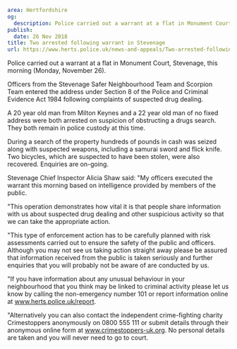 ```yaml
area: Hertfordshire
og:
  description: Police carried out a warrant at a flat in Monument Court, Stevenage, this morning (Monday, November 26).
publish:
  date: 26 Nov 2018
title: Two arrested following warrant in Stevenage
url: https://www.herts.police.uk/news-and-appeals/Two-arrested-following-warrant-in-Stevenage-2140
```

Police carried out a warrant at a flat in Monument Court, Stevenage, this morning (Monday, November 26).

Officers from the Stevenage Safer Neighbourhood Team and Scorpion Team entered the address under Section 8 of the Police and Criminal Evidence Act 1984 following complaints of suspected drug dealing.

A 20 year old man from Milton Keynes and a 22 year old man of no fixed address were both arrested on suspicion of obstructing a drugs search. They both remain in police custody at this time.

During a search of the property hundreds of pounds in cash was seized along with suspected weapons, including a samurai sword and flick knife. Two bicycles, which are suspected to have been stolen, were also recovered. Enquiries are on-going.

Stevenage Chief Inspector Alicia Shaw said: "My officers executed the warrant this morning based on intelligence provided by members of the public.

"This operation demonstrates how vital it is that people share information with us about suspected drug dealing and other suspicious activity so that we can take the appropriate action.

"This type of enforcement action has to be carefully planned with risk assessments carried out to ensure the safety of the public and officers. Although you may not see us taking action straight away please be assured that information received from the public is taken seriously and further enquiries that you will probably not be aware of are conducted by us.

"If you have information about any unusual behaviour in your neighbourhood that you think may be linked to criminal activity please let us know by calling the non-emergency number 101 or report information online at www.herts.police.uk/report.

"Alternatively you can also contact the independent crime-fighting charity Crimestoppers anonymously on 0800 555 111 or submit details through their anonymous online form at www.crimestoppers-uk.org. No personal details are taken and you will never need to go to court.
